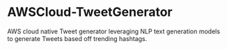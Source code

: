 # AWSCloud-TweetGenerator
AWS cloud native Tweet generator leveraging NLP text generation models to generate Tweets based off trending hashtags.
